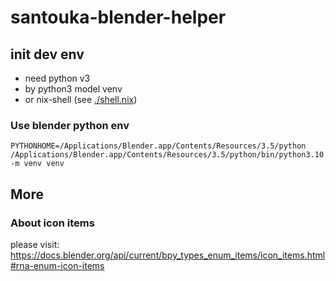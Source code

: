 # santouka-blender-helper

## init dev env
- need python v3
- by python3 model venv
- or nix-shell (see [./shell.nix](./shell.nix))
### Use blender python env
```
PYTHONHOME=/Applications/Blender.app/Contents/Resources/3.5/python /Applications/Blender.app/Contents/Resources/3.5/python/bin/python3.10 -m venv venv
```

## More

### About icon items
please visit: https://docs.blender.org/api/current/bpy_types_enum_items/icon_items.html#rna-enum-icon-items